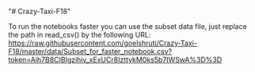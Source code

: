 "# Crazy-Taxi-F18" 

To run the notebooks faster you can use the subset data file, just replace the path in read_csv() by the following URL:
https://raw.githubusercontent.com/goelshruti/Crazy-Taxi-F18/master/data/Subset_for_faster_notebook.csv?token=Aih7B8CIBlgzihiv_xExUCr8IzttykM0ks5b7IWSwA%3D%3D
